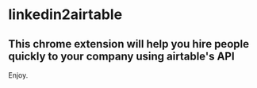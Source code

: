 # linkedin2airtable

This chrome extension will help you hire people quickly to your company using airtable's API
--------------------------------------------------------------------------------------------
Enjoy.
